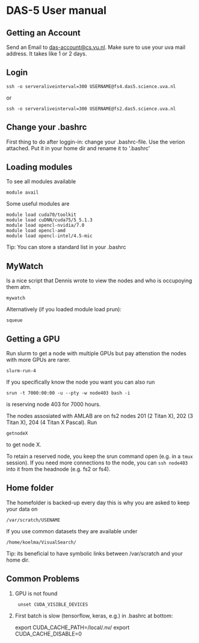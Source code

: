 # DAS-5 User manual

## Getting an Account

Send an Email to das-account@cs.vu.nl. Make sure to use your uva mail address.
It takes like 1 or 2 days.

## Login

	ssh -o serveraliveinterval=300 USERNAME@fs4.das5.science.uva.nl

or 
	
	ssh -o serveraliveinterval=300 USERNAME@fs2.das5.science.uva.nl

## Change your .bashrc

First thing to do after loggin-in: change your .bashrc-file. Use the verion attached. Put it in your home dir and rename it to '.bashrc'


## Loading modules

To see all modules available
	
	module avail

Some useful modules are

	module load cuda70/toolkit
	module load cuDNN/cuda75/5_5.1.3
	module load opencl-nvidia/7.0
	module load opencl-amd
	module load opencl-intel/4.5-mic

Tip: You can store a standard list in your .bashrc

## MyWatch

Is a nice script that Dennis wrote to view the nodes and who is occupoying them atm.
	
	mywatch

Alternatively (if you loaded module load prun):

	squeue

## Getting a GPU

Run slurm to get a node with multiple GPUs but pay attenstion the nodes with more GPUs are rarer.

	slurm-run-4

If you specifically know the node you want you can also run

	srun -t 7000:00:00 -u --pty -w node403 bash -i

is reserving node 403 for 7000 hours.

The nodes assosiated with AMLAB are on fs2 nodes 201 (2 Titan X), 202 (3 Titan X), 204 (4 Titan X Pascal). Run 

 	getnodeX

to get node X.

To retain a reserved node, you keep the srun command open (e.g. in a `tmux` session). If you need more connections to the node, you can `ssh node403` into it from the headnode (e.g. fs2 or fs4).

## Home folder

The homefolder is backed-up every day this is why you are asked to keep your data on

	/var/scratch/USENAME

If you use common datasets they are available under
	
	/home/koelma/VisualSearch/


Tip: its beneficial to have symbolic links between /var/scratch and your home dir.

## Common Problems

1. GPU is not found

		unset CUDA_VISIBLE_DEVICES
		
2. First batch is slow (tensorflow, keras, e.g.)
in .bashrc at bottom:

	export CUDA_CACHE_PATH=/local/.nv/ 
	export CUDA_CACHE_DISABLE=0
